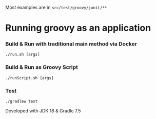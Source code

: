 Most examples are in `src/test/groovy/junit/**`

# Running groovy as an application

### Build & Run with traditional main method via Docker
`./run.sh [args]`

### Build & Run as Groovy Script
`./runScript.sh [args]`

### Test
`./gradlew test`


Developed with JDK 18 & Gradle 7.5